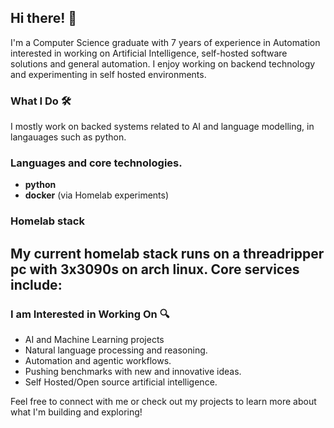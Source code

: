 ## Hi there! 👋

I'm a Computer Science graduate with 7 years of experience in Automation interested in working on Artificial Intelligence, self-hosted software solutions and general automation. I enjoy working on backend technology and experimenting in self hosted environments.

### What I Do 🛠️

I mostly work on backed systems related to AI and language modelling, in langauages such as python. 


### Languages and core technologies.

- **python**
- **docker** (via Homelab experiments)

### Homelab stack

My current homelab stack runs on a threadripper pc with 3x3090s on arch linux. Core services include:
-


### I am Interested in Working On 🔍

- AI and Machine Learning projects
- Natural language processing and reasoning.
- Automation and agentic workflows.
- Pushing benchmarks with new and innovative ideas.
- Self Hosted/Open source artificial intelligence.

Feel free to connect with me or check out my projects to learn more about what I'm building and exploring!


